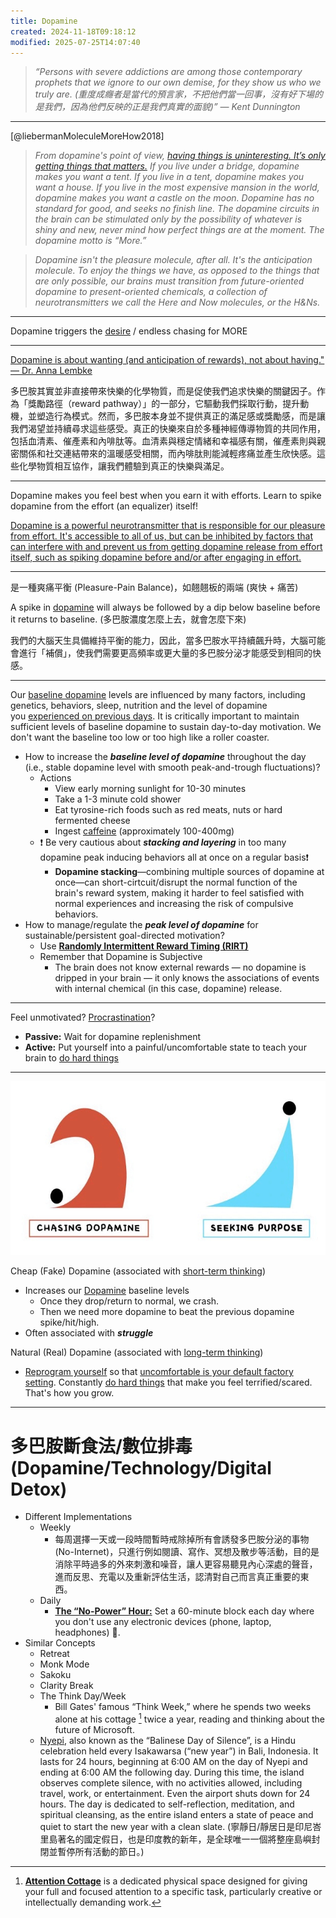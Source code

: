 ```yaml
---
title: Dopamine
created: 2024-11-18T09:18:12
modified: 2025-07-25T14:07:40
---
```


> _“Persons with severe addictions are among those contemporary prophets that we ignore to our own demise, for they show us who we truly are. (重度成癮者是當代的預言家，不把他們當一回事，沒有好下場的是我們，因為他們反映的正是我們真實的面貌)” — Kent Dunnington_

---

[@liebermanMoleculeMoreHow2018]

> _From dopamine's point of view, [having things is uninteresting. It’s only getting things that matters.](Journey%20over%20destination.md) If you live under a bridge, dopamine makes you want a tent. If you live in a tent, dopamine makes you want a house. If you live in the most expensive mansion in the world, dopamine makes you want a castle on the moon. Dopamine has no standard for good, and seeks no finish line. The dopamine circuits in the brain can be stimulated only by the possibility of whatever is shiny and new, never mind how perfect things are at the moment. The dopamine motto is “More.”_

> _Dopamine isn't the pleasure molecule, after all. It's the anticipation molecule. To enjoy the things we have, as opposed to the things that are only possible, our brains must transition from future-oriented dopamine to present-oriented chemicals, a collection of neurotransmitters we call the Here and Now molecules, or the H&Ns._

---

Dopamine triggers the [desire](The%20absence%20of%20desire%20is%20true%20happiness.md) / endless chasing for MORE

---

[Dopamine is about wanting (and anticipation of rewards), not about having." — Dr. Anna Lembke](https://www.hubermanlab.com/episode/dr-anna-lembke-understanding-and-treating-addiction)

多巴胺其實並非直接帶來快樂的化學物質，而是促使我們追求快樂的關鍵因子。作為「獎勵路徑（reward pathway）」的一部分，它驅動我們採取行動，提升動機，並塑造行為模式。然而，多巴胺本身並不提供真正的滿足感或獎勵感，而是讓我們渴望並持續尋求這些感受。真正的快樂來自於多種神經傳導物質的共同作用，包括血清素、催產素和內啡肽等。血清素與穩定情緒和幸福感有關，催產素則與親密關係和社交連結帶來的溫暖感受相關，而內啡肽則能減輕疼痛並產生欣快感。這些化學物質相互協作，讓我們體驗到真正的快樂與滿足。

---

Dopamine makes you feel best when you earn it with efforts. Learn to spike dopamine from the effort (an equalizer) itself!

[Dopamine is a powerful neurotransmitter that is responsible for our pleasure from effort. It's accessible to all of us, but can be inhibited by factors that can interfere with and prevent us from getting dopamine release from effort itself, such as spiking dopamine before and/or after engaging in effort.](https://www.hubermanlab.com/episode/controlling-your-dopamine-for-motivation-focus-and-satisfaction)

---

是一種爽痛平衡 (Pleasure-Pain Balance)，如翹翹板的兩端 (爽快 + 痛苦)

A spike in [dopamine](https://click.convertkit-mail.com/5quox4vxzxu7hv6w7eei0s94g7v44tn/kkhmh6hlq9d4rmck/aHR0cHM6Ly93d3cueW91dHViZS5jb20vd2F0Y2g_dD01MDExcyZ2PUstVFcyQ2hwejRr) will always be followed by a dip below baseline before it returns to baseline. (多巴胺濃度怎麼上去，就會怎麼下來)

我們的大腦天生具備維持平衡的能力，因此，當多巴胺水平持續飆升時，大腦可能會進行「補償」，使我們需要更高頻率或更大量的多巴胺分泌才能感受到相同的快感。

---

Our [baseline dopamine](https://youtu.be/QmOF0crdyRU?t=2218) levels are influenced by many factors, including genetics, behaviors, sleep, nutrition and the level of dopamine you [experienced on previous days](https://youtu.be/QmOF0crdyRU?t=1680). It is critically important to maintain sufficient levels of baseline dopamine to sustain day-to-day motivation. We don't want the baseline too low or too high like a roller coaster.

* How to increase the _**baseline level of dopamine**_ throughout the day (i.e., stable dopamine level with smooth peak-and-trough fluctuations)?
	* Actions
		* View early morning sunlight for 10-30 minutes
		* Take a 1-3 minute cold shower
		* Eat tyrosine-rich foods such as red meats, nuts or hard fermented cheese
		* Ingest [caffeine](caffeine.md) (approximately 100-400mg)
	* ❗️ Be very cautious about _**stacking and layering**_ in too many dopamine peak inducing behaviors all at once on a regular basis❗️
		* **Dopamine stacking**—combining multiple sources of dopamine at once—can short-cirtcuit/disrupt the normal function of the brain's reward system, making it harder to feel satisfied with normal experiences and increasing the risk of compulsive behaviors.
* How to manage/regulate the _**peak level of dopamine**_ for sustainable/persistent goal-directed motivation?
	* Use **[Randomly Intermittent Reward Timing (RIRT)](Randomly%20Intermittent%20Reward%20Timing%20(RIRT).md)**
	* Remember that Dopamine is Subjective
		* The brain does not know external rewards — no dopamine is dripped in your brain — it only knows the associations of events with internal chemical (in this case, dopamine) release.

---

Feel unmotivated? [Procrastination](Procrastination.md)?

* **Passive:** Wait for dopamine replenishment
* **Active:** Put yourself into a painful/uncomfortable state to teach your brain to [do hard things](Do%20hard%20things.md)

---

![](../_attachments/fda2af8a9381a47b8f476c2d082278d8.png)

Cheap (Fake) Dopamine (associated with [short-term thinking](instant-gratification.md))

* Increases our [Dopamine](Dopamine.md) baseline levels
	* Once they drop/return to normal, we crash.
	* Then we need more dopamine to beat the previous dopamine spike/hit/high.
* Often associated with _**struggle**_

Natural (Real) Dopamine (associated with [long-term thinking](Delayed%20Gratification.md))

* [Reprogram yourself](a-true-transformation-begins-with-a-mental-shift.md) so that [uncomfortable is your default factory setting](Push%20your%20limits.md). Constantly [do hard things](Do%20hard%20things.md) that make you feel terrified/scared. That's how you grow.

---

# 多巴胺斷食法/數位排毒 (Dopamine/Technology/Digital Detox)

* Different Implementations
	* Weekly
		* 每周選擇一天或一段時間暫時戒除掉所有會誘發多巴胺分泌的事物 (No-Internet)，只進行例如閱讀、寫作、冥想及散步等活動，目的是消除平時過多的外來刺激和噪音，讓人更容易聽見內心深處的聲音，進而反思、充電以及重新評估生活，認清對自己而言真正重要的東西。
	* Daily
		* **[The “No-Power” Hour:](Boredom%20promotes%20creativity.md)** Set a 60-minute block each day where you don't use any electronic devices (phone, laptop, headphones) 📵.
* Similar Concepts
	* Retreat
	* Monk Mode
	* Sakoku
	* Clarity Break
	* The Think Day/Week
		* Bill Gates' famous “Think Week,” where he spends two weeks alone at his cottage [^1] twice a year, reading and thinking about the future of Microsoft.
	* [Nyepi]([https://www.google.com/search?q=Nyepi](https://www.google.com/search?q=Nyepi)), also known as the “Balinese Day of Silence”, is a Hindu celebration held every Isakawarsa (“new year”) in Bali, Indonesia. It lasts for 24 hours, beginning at 6:00 AM on the day of Nyepi and ending at 6:00 AM the following day. During this time, the island observes complete silence, with no activities allowed, including travel, work, or entertainment. Even the airport shuts down for 24 hours. The day is dedicated to self-reflection, meditation, and spiritual cleansing, as the entire island enters a state of peace and quiet to start the new year with a clean slate. (寧靜日/靜居日是印尼峇里島著名的國定假日，也是印度教的新年，是全球唯一一個將整座島嶼封閉並暫停所有活動的節日。)

[^1]: **[Attention Cottage](https://blog.ayjay.org/the-attention-cottage/)** is a dedicated physical space designed for giving your full and focused attention to a specific task, particularly creative or intellectually demanding work.
